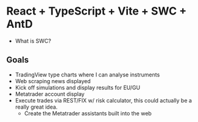 # React + TypeScript + Vite + SWC + AntD
- What is SWC?

## Goals
- TradingView type charts where I can analyse instruments
- Web scraping news displayed
- Kick off simulations and display results for EU/GU
- Metatrader account display
- Execute trades via REST/FIX w/ risk calculator, this could actually be a really great idea.
    - Create the Metatrader assistants built into the web